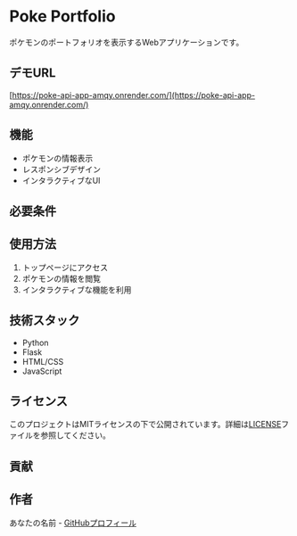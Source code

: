 # Poke Portfolio

ポケモンのポートフォリオを表示するWebアプリケーションです。

## デモURL

[https://poke-api-app-amqy.onrender.com/](https://poke-api-app-amqy.onrender.com/)

## 機能

- ポケモンの情報表示
- レスポンシブデザイン
- インタラクティブなUI

## 必要条件


## 使用方法

1. トップページにアクセス
2. ポケモンの情報を閲覧
3. インタラクティブな機能を利用

## 技術スタック

- Python
- Flask
- HTML/CSS
- JavaScript

## ライセンス

このプロジェクトはMITライセンスの下で公開されています。詳細は[LICENSE](LICENSE)ファイルを参照してください。

## 貢献



## 作者

あなたの名前 - [GitHubプロフィール](https://github.com/your-username) 